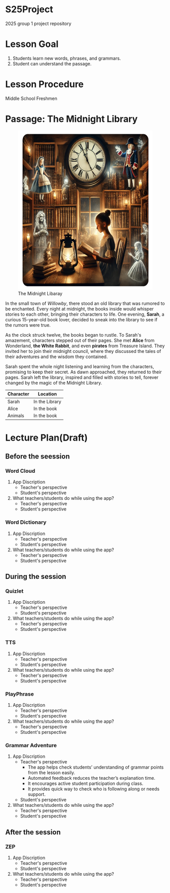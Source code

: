 # S25Project
2025 group 1 project repository

# Lesson Goal
1. Students learn new words, phrases, and grammars.
2. Student can understand the passage. 

# Lesson Procedure
Middle School Freshmen

# Passage: The Midnight Library

<figure>
  <img src="https://github.com/MK316/Digital-Literacy-Class/blob/main/materials/story01.png" height="500", width="500">
  <figcaption>The Midnight Libaray</figcaption>
</figure>


In the small town of *Willowby*, there stood an old library that was rumored to be enchanted. Every night at midnight, the books inside would whisper stories to each other, bringing their characters to life. One evening, **Sarah**, a curious 15-year-old book lover, decided to sneak into the library to see if the rumors were true.

As the clock struck twelve, the books began to rustle. To Sarah's amazement, characters stepped out of their pages. She met **Alice** from Wonderland, **the White Rabbit**, and even **pirates** from Treasure Island. They invited her to join their midnight council, where they discussed the tales of their adventures and the wisdom they contained.

Sarah spent the whole night listening and learning from the characters, promising to keep their secret. As dawn approached, they returned to their pages. Sarah left the library, inspired and filled with stories to tell, forever changed by the magic of the Midnight Library.


| Character |      Location     | 
|-----------|-------------------|
| Sarah     |   In the Library  |
| Alice     |   In the book     | 
| Animals   |   In the book     |

# Lecture Plan(Draft)
## Before the seession
### Word Cloud
1. App Discription
     - Teacher's perspective       
     - Student's perspective
2. What teachers/students do while using the app?
     - Teacher's perspective
     - Student's perspective
### Word Dictionary
1. App Discription
     - Teacher's perspective
     - Student's perspective
2. What teachers/students do while using the app?
     - Teacher's perspective
     - Student's perspective
## During the session
### Quizlet
1. App Discription
     - Teacher's perspective
     - Student's perspective
2. What teachers/students do while using the app?
     - Teacher's perspective
     - Student's perspective
### TTS
1. App Discription
     - Teacher's perspective
     - Student's perspective
2. What teachers/students do while using the app?
     - Teacher's perspective
     - Student's perspective
### PlayPhrase
1. App Discription
     - Teacher's perspective
     - Student's perspective
2. What teachers/students do while using the app?
     - Teacher's perspective
     - Student's perspective
### Grammar Adventure
1. App Discription
     - Teacher's perspective
       * The app helps check students’ understanding of grammar points from the lesson easily.
       * Automated feedback reduces the teacher’s explanation time.
       * It encourages active student participation during class.
       * It provides quick way to check who is following along or needs support.
     - Student's perspective
2. What teachers/students do while using the app?
     - Teacher's perspective
     - Student's perspective
## After the session
### ZEP
1. App Discription
     - Teacher's perspective
     - Student's perspective
2. What teachers/students do while using the app?
     - Teacher's perspective
     - Student's perspective
